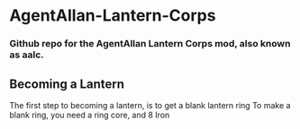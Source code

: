 # AgentAllan-Lantern-Corps

### Github repo for the AgentAllan Lantern Corps mod, also known as aalc.  

## Becoming a Lantern
The first step to becoming a lantern, is to get a blank lantern ring
To make a blank ring, you need a ring core, and 8 Iron
